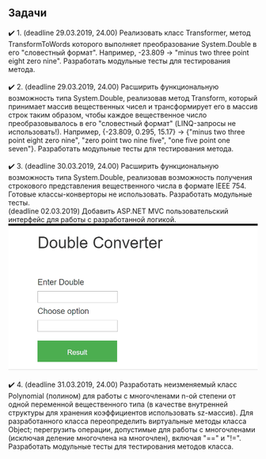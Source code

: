 ## Задачи
:heavy_check_mark: 1. (deadline 29.03.2019, 24.00) Реализовать класс Transformer, метод TransformToWords которого выполняет преобразование System.Double в его "словестный формат". Например, -23.809 -> "minus two three point eight zero nine". Разработать модульные тесты для тестирования метода.<br/><br/>
:heavy_check_mark: 2. (deadline 29.03.2019, 24.00) Расширить функциональную возможность типа System.Double, реализовав метод Transform, который принимает массив вещественных чисел и трансформирует его в массив строк таким образом, чтобы каждое вещественное число преобразовывалось в его "словестный формат" (LINQ-запросы не использовать!). Например, {-23.809, 0.295, 15.17} -> {"minus two three point eight zero nine", "zero point two nine five", "one five point one seven"}. Разработать модульные тесты для тестирования метода.<br/><br/>
:heavy_check_mark: 3. (deadline 30.03.2019, 24.00) Расширить функциональную возможность типа System.Double, реализовав возможность получения строкового представления вещественного числа в формате IEEE 754. Готовые классы-конверторы не использовать. Разработать модульные тесты. <br/>(deadline 02.03.2019) Добавить ASP.NET MVC пользовательский интерфейс для работы с разработанной логикой.
![](MVC.gif)<br/><br/>
:heavy_check_mark: 4. (deadline 31.03.2019, 24.00) Разработать неизменяемый класс Polynomial (полином) для работы с многочленами n-ой степени от одной переменной вещественного типа (в качестве внутренней структуры для хранения коэффициентов использовать sz-массив). Для разработанного класса переопределить виртуальные методы класса Object; перегрузить операции, допустимые для работы с многочленами (исключая деление многочлена на многочлен), включая "==" и "!=". Разработать модульные тесты для тестирования методов класса.
